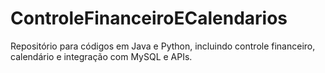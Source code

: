 # ControleFinanceiroECalendarios
Repositório para códigos em Java e Python, incluindo controle financeiro, calendário e integração com MySQL e APIs.
